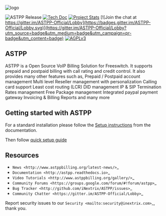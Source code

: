 ![logo](http://www.astppbilling.org/wp-content/uploads/2017/03/astpp-logo-big.png)

![ASTPP Release](https://img.shields.io/badge/Version-3.5-brightgreen.svg)
[![Tech Doc](https://img.shields.io/badge/Docs-3.5-green.svg)](http://astpp.readthedocs.io)
[![Project Stats](https://www.openhub.net/p/astpp/widgets/project_thin_badge.gif)](https://www.openhub.net/p/astpp)
[![Join the chat at https://gitter.im/ASTPP-Official/Lobby](https://badges.gitter.im/ASTPP-Official/Lobby.svg)](https://gitter.im/ASTPP-Official/Lobby?utm_source=badge&utm_medium=badge&utm_campaign=pr-badge&utm_content=badge)
[![AGPLv3](https://img.shields.io/badge/license-AGPLv3-blue.svg?style=flat-square)](http://www.fsf.org)

ASTPP
-----

ASTPP is a Open Source VoIP Billing Solution for Freeswitch. It supports prepaid and postpaid billing with call rating and credit control. It also provides many other features such as,
Prepaid / Postpaid account management
Multi level Reseller management with personalization
Calling card support
Least cost routing (LCR)
DID management
IP & SIP Termination 
Rates management
Free Package management
Integrated paypal payment gateway
Invoicing & Billing
Reports
and many more


Getting started with ASTPP
--------------------------
For a standard installation please follow the <a href="http://astpp.readthedocs.io/en/v3.5/Installation/installation.html">Setup instructions</a>
from the documentation.

Then follow <a href="http://astpp.readthedocs.io/en/v3.5/Installation/quick_start.html">quick setup guide</a>


Resources
---------

-  `News <http://www.astppbilling.org/latest-news/>`_
-  `Documentation <http://astpp.readthedocs.io>`_
-  `Video Tutorials <http://www.astppbilling.org/gallery/>`_
-  `Community Forums <https://groups.google.com/forum/#!forum/astpp>`_
-  `Bug Tracker <http://github.com/iNextrix/ASTPP/issues>`_
-  `Community Chatter <https://gitter.im/ASTPP-Official/Lobby>`_

Report security issues to our `Security <mailto:security@inextrix.com>`_, thank you.
